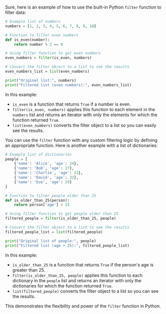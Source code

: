 Sure, here is an example of how to use the built-in Python `filter` function to filter data:

```python
# Example list of numbers
numbers = [1, 2, 3, 4, 5, 6, 7, 8, 9, 10]

# Function to filter even numbers
def is_even(number):
    return number % 2 == 0

# Using filter function to get even numbers
even_numbers = filter(is_even, numbers)

# Convert the filter object to a list to see the results
even_numbers_list = list(even_numbers)

print("Original list:", numbers)
print("Filtered list (even numbers):", even_numbers_list)
```

In this example:
- `is_even` is a function that returns `True` if a number is even.
- `filter(is_even, numbers)` applies this function to each element in the `numbers` list and returns an iterator with only the elements for which the function returned `True`.
- `list(even_numbers)` converts the filter object to a list so you can easily see the results.

You can use the `filter` function with any custom filtering logic by defining an appropriate function. Here is another example with a list of dictionaries:

```python
# Example list of dictionaries
people = [
    {'name': 'Alice', 'age': 24},
    {'name': 'Bob', 'age': 27},
    {'name': 'Charlie', 'age': 22},
    {'name': 'David', 'age': 32},
    {'name': 'Eve', 'age': 29}
]

# Function to filter people older than 25
def is_older_than_25(person):
    return person['age'] > 25

# Using filter function to get people older than 25
filtered_people = filter(is_older_than_25, people)

# Convert the filter object to a list to see the results
filtered_people_list = list(filtered_people)

print("Original list of people:", people)
print("Filtered list (age > 25):", filtered_people_list)
```

In this example:
- `is_older_than_25` is a function that returns `True` if the person's age is greater than 25.
- `filter(is_older_than_25, people)` applies this function to each dictionary in the `people` list and returns an iterator with only the dictionaries for which the function returned `True`.
- `list(filtered_people)` converts the filter object to a list so you can see the results.

This demonstrates the flexibility and power of the `filter` function in Python.
